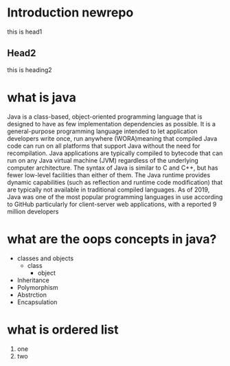 # Introduction newrepo
this is head1
## Head2
this is heading2
# what is java
Java is a class-based, object-oriented programming language that is designed to have as few implementation dependencies as possible. It is a general-purpose programming language intended to let application developers write once, run anywhere (WORA)meaning that compiled Java code can run on all platforms that support Java without the need for recompilation. Java applications are typically compiled to bytecode that can run on any Java virtual machine (JVM) regardless of the underlying computer architecture. The syntax of Java is similar to C and C++, but has fewer low-level facilities than either of them. The Java runtime provides dynamic capabilities (such as reflection and runtime code modification) that are typically not available in traditional compiled languages. As of 2019, Java was one of the most popular programming languages in use according to GitHub particularly for client-server web applications, with a reported 9 million developers
# what are the oops concepts in java?
* classes and objects
    * class
      * object
* Inheritance
* Polymorphism
* Abstrction
* Encapsulation
# what is ordered list
1. one 
2. two

